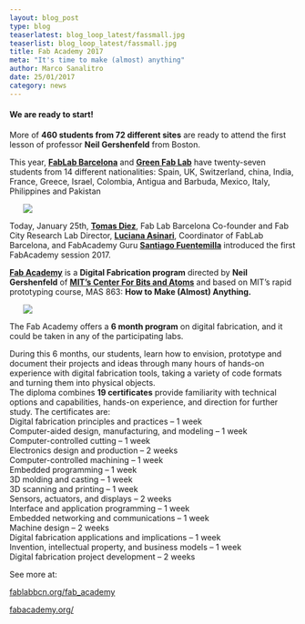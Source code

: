 ```yaml
---
layout: blog_post
type: blog
teaserlatest: blog_loop_latest/fassmall.jpg
teaserlist: blog_loop_latest/fassmall.jpg
title: Fab Academy 2017 
meta: "It's time to make (almost) anything"
author: Marco Sanalitro
date: 25/01/2017
category: news
---
```



<h4>We are ready to start!</h4> 

More of <strong>460 students from 72 different sites</strong> are ready to attend the first lesson of professor <strong>Neil Gershenfeld</strong> from Boston. <br>

This year, <strong><a href="http://fablabbcn.org">FabLab Barcelona</a></strong> and <strong><a href="http://greenfablab.org/">Green Fab Lab</a></strong> have twenty-seven students from 14 different nationalities: Spain, UK, Switzerland, china, India, France, Greece, Israel, Colombia, Antigua and Barbuda, Mexico, Italy, Philippines and Pakistan<br>

<ul><img src= "http://www.fablabbcn.org/img/blog/blog_loop_latest/mod1.jpg" align="middle"> </ul>

Today, January 25th, <strong><a href="https://iaac.net/people/tomas-diez/">Tomas Diez</a></strong>, Fab Lab Barcelona Co-founder and Fab City Research Lab Director, <strong><a href="https://iaac.net/iaac/people/luciana-asinari/">Luciana Asinari</a></strong>, Coordinator of FabLab Barcelona, and FabAcademy Guru <strong><a href="https://iaac.net/iaac/people/santi-fuentemilla/">Santiago Fuentemilla</a></strong> introduced the first FabAcademy session 2017. <br>

<strong><a href="http://fabacademy.org/">Fab Academy</a></strong> is a <strong>Digital Fabrication program</strong> directed by <strong>Neil Gershenfeld</strong> of <strong><a href="http://cba.mit.edu/">MIT’s Center For Bits and Atoms</a></strong> and based on MIT’s rapid prototyping course, MAS 863: <strong>How to Make (Almost) Anything.</strong><br>

<ul><img src= "http://www.fablabbcn.org/img/blog/blog_loop_latest/mod2.jpg" align="middle"> </ul>

The Fab Academy offers a <strong>6 month program</strong> on digital fabrication, and it could be taken in any of the participating labs.<br>

During this 6 months, our students, learn how to envision, prototype and document their projects and ideas through many hours of hands-on experience with digital fabrication tools, taking a variety of code formats and turning them into physical objects.<br>
The diploma combines <strong>19 certificates</strong> provide familiarity with technical options and capabilities, hands-on experience, and direction for further study. The certificates are:<br>
Digital fabrication principles and practices – 1 week<br>
Computer-aided design, manufacturing, and modeling – 1 week<br>
Computer-controlled cutting – 1 week<br>
Electronics design and production – 2 weeks<br>
Computer-controlled machining – 1 week<br>
Embedded programming – 1 week<br>
3D molding and casting – 1 week<br>
3D scanning and printing – 1 week<br>
Sensors, actuators, and displays – 2 weeks<br>
Interface and application programming – 1 week<br>
Embedded networking and communications – 1 week<br>
Machine design – 2 weeks<br>
Digital fabrication applications and implications – 1 week<br>
Invention, intellectual property, and business models – 1 week<br>
Digital fabrication project development – 2 weeks<br>

See more at:<br> 

<a href="http://fablabbcn.org/fab_academy">fablabbcn.org/fab_academy</a><br>

<a href="http://fabacademy.org/">fabacademy.org/</a><br>

